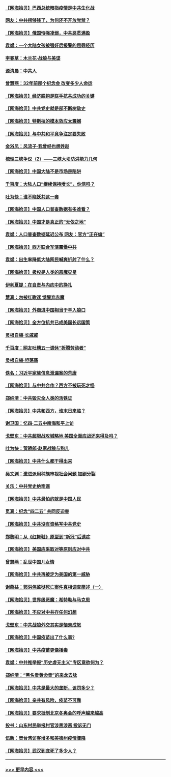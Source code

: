 #### [【网海拾贝】巴西总统暗指疫情是中共生化战](../pages/nsc993/n12938999.md?t=05120751) 
#### [网友：中共捞够钱了，为何还不开放党禁？](../pages/nsc993/n12938952.md?t=05120751) 
#### [【网海拾贝】俄国恃强凌弱，中共恶贯满盈](../pages/nsc993/n12936626.md?t=05120751) 
#### [袁斌：一个大陆女孩被强奸后报警的屈辱经历](../pages/nsc993/n12936547.md?t=05120751) 
#### [李春草：木兰花·战狼与美谍](../pages/nsc993/n12935995.md?t=05120751) 
#### [源清晨：中共人](../pages/nsc993/n12935589.md?t=05120751) 
#### [曾慧燕：32年前那个纪念会 改变多少人命运](../pages/nsc993/n12934233.md?t=05120751) 
#### [【网海拾贝】经济脱钩是联手抗共成功的关键](../pages/nsc993/n12934176.md?t=05120751) 
#### [【网海拾贝】中共党史就是部不断树敌史](../pages/nsc993/n12932844.md?t=05120751) 
#### [【网海拾贝】特斯拉的模本效应太震撼](../pages/nsc993/n12925626.md?t=05120751) 
#### [【网海拾贝】与中共和平竞争注定要失败](../pages/nsc993/n12923326.md?t=05120751) 
#### [金浴凤：风流子‧我曾经也想姓赵](../pages/nsc993/n12920911.md?t=05120751) 
#### [梳理三峡争议（2）——三峡大坝防洪能力几何](../pages/nsc993/n12920173.md?t=05120751) 
#### [【网海拾贝】中国大陆不是市场是陷阱](../pages/nsc993/n12920143.md?t=05120751) 
#### [千百度：大陆人口“继续保持增长”，你信吗？](../pages/nsc993/n12918946.md?t=05120751) 
#### [吐为快：谁不晓妖共这一套](../pages/nsc993/n12918941.md?t=05120751) 
#### [【网海拾贝】中国人口普查数据有多难看？](../pages/nsc993/n12917822.md?t=05120751) 
#### [【网海拾贝】中国才是真正的“无依之地”](../pages/nsc993/n12915845.md?t=05120751) 
#### [袁斌：人口普查数据延迟公布 网友：官方“正在编”](../pages/nsc993/n12915748.md?t=05120751) 
#### [【网海拾贝】西方联合军演震慑中共](../pages/nsc993/n12913466.md?t=05120751) 
#### [袁斌：出生率降低大陆网民喊爽折射了什么？](../pages/nsc993/n12913365.md?t=05120751) 
#### [【网海拾贝】极权是人类的恶魔灾星](../pages/nsc993/n12910697.md?t=05120751) 
#### [伊利夏提：在自责与内疚中的挣扎](../pages/nsc993/n12910493.md?t=05120751) 
#### [慧真：勿被红歌迷 觉醒弃赤魔](../pages/nsc993/n12910485.md?t=05120751) 
#### [【网海拾贝】外商进中国相当于羊入狼口](../pages/nsc993/n12908274.md?t=05120751) 
#### [【网海拾贝】全方位抗共已成美国长远国策](../pages/nsc993/n12906878.md?t=05120751) 
#### [灵根自植‧长戚戚](../pages/nsc993/n12905585.md?t=05120751) 
#### [千百度：网友吐槽五一调休“折腾劳动者”](../pages/nsc993/n12905934.md?t=05120751) 
#### [灵根自植‧坦荡荡](../pages/nsc993/n12905562.md?t=05120751) 
#### [佚名：习近平家族信息泄漏案的荒唐](../pages/nsc993/n12904705.md?t=05120751) 
#### [【网海拾贝】与中共合作？西方不被玩死才怪](../pages/nsc993/n12903873.md?t=05120751) 
#### [郑纯清：中共毁灭全人类的活铁证](../pages/nsc993/n12903785.md?t=05120751) 
#### [【网海拾贝】中共和西方，谁末日来临？](../pages/nsc993/n12903482.md?t=05120751) 
#### [谢卫国：忆四‧二五中南海和平上访](../pages/nsc993/n12902192.md?t=05120751) 
#### [戈壁东：中共超限战攻城略地 美国全面应战还来得及吗？](../pages/nsc993/n12902297.md?t=05120751) 
#### [吐为快：贺骄郎‧赵家战狼与狗儿](../pages/nsc993/n12902280.md?t=05120751) 
#### [【网海拾贝】中共什么都干得出来](../pages/nsc993/n12897500.md?t=05120751) 
#### [吴文渊：激进派用种族审视社会问题 加剧分裂](../pages/nsc993/n12893881.md?t=05120751) 
#### [关乐：中共党史绝笔谣](../pages/nsc993/n12897270.md?t=05120751) 
#### [【网海拾贝】中共最怕的就是中国人民](../pages/nsc993/n12894705.md?t=05120751) 
#### [觅真：纪念“四二五” 共同反迫害](../pages/nsc993/n12894553.md?t=05120751) 
#### [【网海拾贝】中共没有资格写中共党史](../pages/nsc993/n12892231.md?t=05120751) 
#### [郑黎明：从《红舞鞋》原型到“新冠”后遗症](../pages/nsc993/n12890469.md?t=05120751) 
#### [【网海拾贝】美国应采取对等原则应对中共](../pages/nsc993/n12889176.md?t=05120751) 
#### [曾慧燕：乱世中国儿女情](../pages/nsc993/n12887931.md?t=05120751) 
#### [【网海拾贝】中共再被定为美国的第一威胁](../pages/nsc993/n12887580.md?t=05120751) 
#### [谢燕益：郭洪伟监狱死亡案件真相调查简述（一）](../pages/nsc993/n12885648.md?t=05120751) 
#### [【网海拾贝】世界级恶魔：希特勒与马克思](../pages/nsc993/n12884062.md?t=05120751) 
#### [【网海拾贝】不应对中共存任何幻想](../pages/nsc993/n12881460.md?t=05120751) 
#### [戈壁东：中共战狼外交其实是恼羞成怒](../pages/nsc993/n12880392.md?t=05120751) 
#### [【网海拾贝】中国疫苗出了什么事?](../pages/nsc993/n12879124.md?t=05120751) 
#### [【网海拾贝】中共疫苗更像播毒](../pages/nsc993/n12876631.md?t=05120751) 
#### [袁斌：中共推举报“历史虚无主义”专区意欲何为？](../pages/nsc993/n12876530.md?t=05120751) 
#### [郑纯清：“黑名贵黄命贵”的来龙去脉](../pages/nsc993/n12875589.md?t=05120751) 
#### [【网海拾贝】中共是最大的垄断，该罚多少？](../pages/nsc993/n12874006.md?t=05120751) 
#### [【网海拾贝】亲共有风险，疫苗不可靠](../pages/nsc993/n12872224.md?t=05120751) 
#### [【网海拾贝】要求抵制北京冬奥会的呼声越来越高](../pages/nsc993/n12868962.md?t=05120751) 
#### [投书：山东村民举报村官涉黑涉恶 投诉无门](../pages/nsc993/n12869726.md?t=05120751) 
#### [伍新：贺台湾访客增多和美德州疫情骤降](../pages/nsc993/n12865651.md?t=05120751) 
#### [【网海拾贝】武汉到底死了多少人？](../pages/nsc993/n12863707.md?t=05120751) 

----
#### [ >>> 更早内容 <<< ](../indexes/nsc993-earlier.md)
